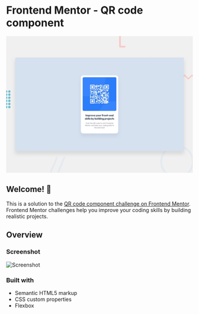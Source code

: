 # Frontend Mentor - QR code component

![Design preview for the QR code component coding challenge](./preview.jpg)

## Welcome! 👋

This is a solution to the [QR code component challenge on Frontend Mentor](https://www.frontendmentor.io/challenges/qr-code-component-iux_sIO_H). Frontend Mentor challenges help you improve your coding skills by building realistic projects. 

## Overview

### Screenshot
![Screenshot](image.png)

### Built with

- Semantic HTML5 markup
- CSS custom properties
- Flexbox